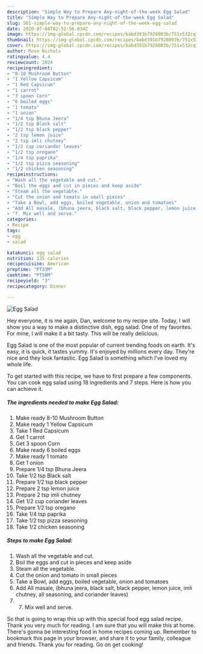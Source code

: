 ```yaml
---
description: "Simple Way to Prepare Any-night-of-the-week Egg Salad"
title: "Simple Way to Prepare Any-night-of-the-week Egg Salad"
slug: 561-simple-way-to-prepare-any-night-of-the-week-egg-salad
date: 2020-07-04T02:52:56.034Z
image: https://img-global.cpcdn.com/recipes/babd391b7928003b/751x532cq70/egg-salad-recipe-main-photo.jpg
thumbnail: https://img-global.cpcdn.com/recipes/babd391b7928003b/751x532cq70/egg-salad-recipe-main-photo.jpg
cover: https://img-global.cpcdn.com/recipes/babd391b7928003b/751x532cq70/egg-salad-recipe-main-photo.jpg
author: Rose Nichols
ratingvalue: 4.4
reviewcount: 2024
recipeingredient:
- "8-10 Mushroom Button"
- "1 Yellow Capsicum"
- "1 Red Capsicum"
- "1 carrot"
- "3 spoon Corn"
- "6 boiled eggs"
- "1 tomato"
- "1 onion"
- "1/4 tsp Bhuna Jeera"
- "1/2 tsp Black salt"
- "1/2 tsp black pepper"
- "2 tsp lemon juice"
- "2 tsp imli chutney"
- "1/2 cup coriander leaves"
- "1/2 tsp oregano"
- "1/4 tsp paprika"
- "1/2 tsp pizza seasoning"
- "1/2 chicken seasoning"
recipeinstructions:
- "Wash all the vegetable and cut."
- "Boil the eggs and cut in pieces and keep aside"
- "Steam all the vegetable."
- "Cut the onion and tomato in small pieces"
- "Take a Bowl, add eggs, boiled vegetable, onion and tomatoes"
- "Add All masale, (bhuna jeera, black salt, black pepper, lemon juice, imli chutney, all seasoning, and coriander leaves)"
- "7. Mix well and serve."
categories:
- Recipe
tags:
- egg
- salad

katakunci: egg salad 
nutrition: 135 calories
recipecuisine: American
preptime: "PT33M"
cooktime: "PT50M"
recipeyield: "3"
recipecategory: Dinner

---
```



![Egg Salad](https://img-global.cpcdn.com/recipes/babd391b7928003b/751x532cq70/egg-salad-recipe-main-photo.jpg)

Hey everyone, it is me again, Dan, welcome to my recipe site. Today, I will show you a way to make a distinctive dish, egg salad. One of my favorites. For mine, I will make it a bit tasty. This will be really delicious.

Egg Salad is one of the most popular of current trending foods on earth. It's easy, it is quick, it tastes yummy. It's enjoyed by millions every day. They're nice and they look fantastic. Egg Salad is something which I've loved my whole life.




To get started with this recipe, we have to first prepare a few components. You can cook egg salad using 18 ingredients and 7 steps. Here is how you can achieve it.

<!--inarticleads1-->

##### The ingredients needed to make Egg Salad:

1. Make ready 8-10 Mushroom Button
1. Make ready 1 Yellow Capsicum
1. Take 1 Red Capsicum
1. Get 1 carrot
1. Get 3 spoon Corn
1. Make ready 6 boiled eggs
1. Make ready 1 tomato
1. Get 1 onion
1. Prepare 1/4 tsp Bhuna Jeera
1. Take 1/2 tsp Black salt
1. Prepare 1/2 tsp black pepper
1. Prepare 2 tsp lemon juice
1. Prepare 2 tsp imli chutney
1. Get 1/2 cup coriander leaves
1. Prepare 1/2 tsp oregano
1. Take 1/4 tsp paprika
1. Take 1/2 tsp pizza seasoning
1. Take 1/2 chicken seasoning




<!--inarticleads2-->

##### Steps to make Egg Salad:

1. Wash all the vegetable and cut.
1. Boil the eggs and cut in pieces and keep aside
1. Steam all the vegetable.
1. Cut the onion and tomato in small pieces
1. Take a Bowl, add eggs, boiled vegetable, onion and tomatoes
1. Add All masale, (bhuna jeera, black salt, black pepper, lemon juice, imli chutney, all seasoning, and coriander leaves)
1. 7. Mix well and serve.




So that is going to wrap this up with this special food egg salad recipe. Thank you very much for reading. I am sure that you will make this at home. There's gonna be interesting food in home recipes coming up. Remember to bookmark this page in your browser, and share it to your family, colleague and friends. Thank you for reading. Go on get cooking!
